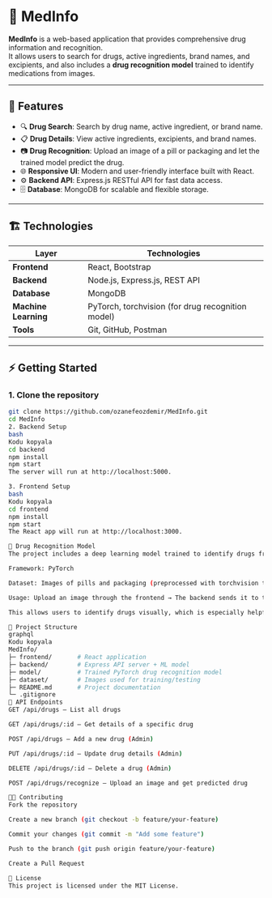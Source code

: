 # 🧬 MedInfo

**MedInfo** is a web-based application that provides comprehensive drug information and recognition.  
It allows users to search for drugs, active ingredients, brand names, and excipients, and also includes a **drug recognition model** trained to identify medications from images.

---

## 🚀 Features

- 🔍 **Drug Search**: Search by drug name, active ingredient, or brand name.  
- 📋 **Drug Details**: View active ingredients, excipients, and brand names.  
- 📷 **Drug Recognition**: Upload an image of a pill or packaging and let the trained model predict the drug.  
- 🌐 **Responsive UI**: Modern and user-friendly interface built with React.  
- ⚙️ **Backend API**: Express.js RESTful API for fast data access.  
- 🗄 **Database**: MongoDB for scalable and flexible storage.  

---

## 🏗 Technologies

| Layer | Technologies |
|-------|--------------|
| **Frontend** | React, Bootstrap |
| **Backend** | Node.js, Express.js, REST API |
| **Database** | MongoDB |
| **Machine Learning** | PyTorch, torchvision (for drug recognition model) |
| **Tools** | Git, GitHub, Postman |

---

## ⚡ Getting Started

### 1. Clone the repository
```bash
git clone https://github.com/ozanefeozdemir/MedInfo.git
cd MedInfo
2. Backend Setup
bash
Kodu kopyala
cd backend
npm install
npm start
The server will run at http://localhost:5000.

3. Frontend Setup
bash
Kodu kopyala
cd frontend
npm install
npm start
The React app will run at http://localhost:3000.

🧠 Drug Recognition Model
The project includes a deep learning model trained to identify drugs from images.

Framework: PyTorch

Dataset: Images of pills and packaging (preprocessed with torchvision transforms)

Usage: Upload an image through the frontend → The backend sends it to the model → Model predicts the drug and returns details.

This allows users to identify drugs visually, which is especially helpful for pharmacists and healthcare providers.

📁 Project Structure
graphql
Kodu kopyala
MedInfo/
├─ frontend/       # React application
├─ backend/        # Express API server + ML model
├─ model/          # Trained PyTorch drug recognition model
├─ dataset/        # Images used for training/testing
├─ README.md       # Project documentation
└─ .gitignore
📝 API Endpoints
GET /api/drugs – List all drugs

GET /api/drugs/:id – Get details of a specific drug

POST /api/drugs – Add a new drug (Admin)

PUT /api/drugs/:id – Update drug details (Admin)

DELETE /api/drugs/:id – Delete a drug (Admin)

POST /api/drugs/recognize – Upload an image and get predicted drug

👨‍💻 Contributing
Fork the repository

Create a new branch (git checkout -b feature/your-feature)

Commit your changes (git commit -m "Add some feature")

Push to the branch (git push origin feature/your-feature)

Create a Pull Request

📄 License
This project is licensed under the MIT License.
